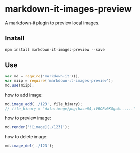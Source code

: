 # markdown-it-images-preview
A markdown-it plugin to preview local images.
## Install
```javascript
npm install markdown-it-images-preview --save
```
## Use
```javascript
var md = require('markdown-it')();
var miip = require('markdown-it-images-preview');
md.use(miip);
```
how to add image:
```javascript
md.image_add('./123', file_binary);
// file_binary = "data:image/png;base64,iVBORw0KGgoA......"
```
how to preview image:
```javascript
md.render('![image](./123)');
```
how to delete image:
```javascript
md.image_del('./123');
```
